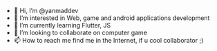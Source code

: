 - 👋 Hi, I’m @yanmaddev
- 👀 I’m interested in Web, game and android applications development
- 🌱 I’m currently learning Flutter, JS
- 💞️ I’m looking to collaborate on computer game
- 📫 How to reach me find me in the Internet, if u cool collaborator ;)

<!---
yanmaddev/yanmaddev is a ✨ special ✨ repository because its `README.md` (this file) appears on your GitHub profile.
You can click the Preview link to take a look at your changes.
--->
